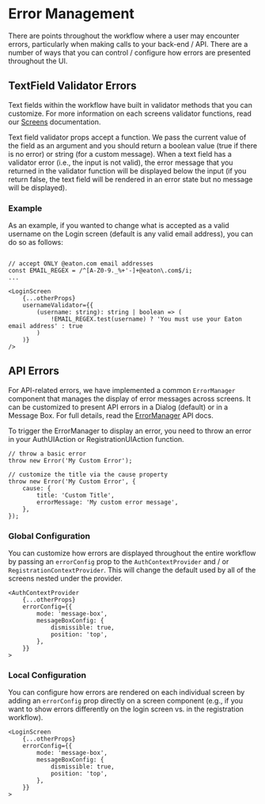 # Error Management

There are points throughout the workflow where a user may encounter errors, particularly when making calls to your back-end / API. There are a number of ways that you can control / configure how errors are presented throughout the UI.

## TextField Validator Errors

Text fields within the workflow have built in validator methods that you can customize. For more information on each screens validator functions, read our [Screens](https://github.com/etn-ccis/blui-react-workflows/tree/master/login-workflow/docs/screens.md) documentation.

Text field validator props accept a function. We pass the current value of the field as an argument and you should return a boolean value (true if there is no error) or string (for a custom message). When a text field has a validator error (i.e., the input is not valid), the error message that you returned in the validator function will be displayed below the input (if you return false, the text field will be rendered in an error state but no message will be displayed).

### Example

As an example, if you wanted to change what is accepted as a valid username on the Login screen (default is any valid email address), you can do so as follows:

```tsx

// accept ONLY @eaton.com email addresses
const EMAIL_REGEX = /^[A-Z0-9._%+'-]+@eaton\.com$/i;
...

<LoginScreen
    {...otherProps}
    usernameValidator={{
        (username: string): string | boolean => (
            !EMAIL_REGEX.test(username) ? 'You must use your Eaton email address' : true
        )
    )}
/>
```

## API Errors

For API-related errors, we have implemented a common `ErrorManager` component that manages the display of error messages across screens. It can be customized to present API errors in a Dialog (default) or in a Message Box. For full details, read the [ErrorManager](https://github.com/etn-ccis/blui-react-workflows/tree/master/login-workflow/docs/components/error-manager.md) API docs.

To trigger the ErrorManager to display an error, you need to throw an error in your AuthUIAction or RegistrationUIAction function. 

```tsx
// throw a basic error
throw new Error('My Custom Error');

// customize the title via the cause property
throw new Error('My Custom Error', {
    cause: {
        title: 'Custom Title',
        errorMessage: 'My custom error message',
    },
});
```

### Global Configuration

You can customize how errors are displayed throughout the entire workflow by passing an `errorConfig` prop to the `AuthContextProvider` and / or `RegistrationContextProvider`. This will change the default used by all of the screens nested under the provider.

```tsx
<AuthContextProvider
    {...otherProps}
    errorConfig={{
        mode: 'message-box',
        messageBoxConfig: {
            dismissible: true,
            position: 'top',
        },
    }}
>
```

### Local Configuration

You can configure how errors are rendered on each individual screen by adding an `errorConfig` prop directly on a screen component (e.g., if you want to show errors differently on the login screen vs. in the registration workflow).

```tsx
<LoginScreen
    {...otherProps}
    errorConfig={{
        mode: 'message-box',
        messageBoxConfig: {
            dismissible: true,
            position: 'top',
        },
    }}
>
```


